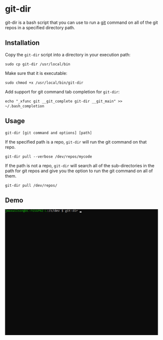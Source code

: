 # git-dir
git-dir is a bash script that you can use to run a [git](https://git-scm.com) command on all of the git repos in a specified directory path.

## Installation

Copy the `git-dir` script into a directory in your execution path:

    sudo cp git-dir /usr/local/bin

Make sure that it is executable:

    sudo chmod +x /usr/local/bin/git-dir

Add support for git command tab completion for `git-dir`:

    echo "_xfunc git __git_complete git-dir __git_main" >> ~/.bash_completion

## Usage

    git-dir [git command and options] [path]

If the specified path is a repo, `git-dir` will run the git command on that repo.

    git-dir pull --verbose /dev/repos/mycode

If the path is not a repo, `git-dir` will search all of the sub-directories in the path for git repos and give you the option to run the git command on all of them.

    git-dir pull /dev/repos/

## Demo

![Animated GIF of using git-dir to run git commands on multiple repositories at once](https://raw.githubusercontent.com/jmaxwilson/git-dir/master/demo.gif "Example of using git-dir to run a git command on multiple repositories at once.")
